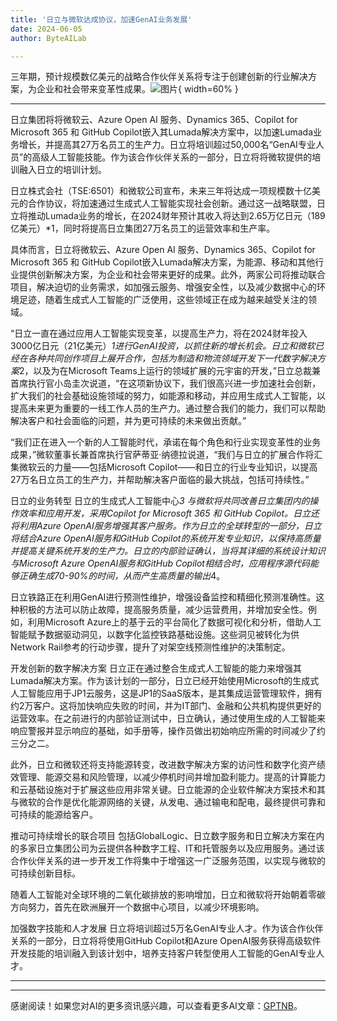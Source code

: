 ```yaml
---
title: '日立与微软达成协议，加速GenAI业务发展'
date: 2024-06-05
author: ByteAILab

---
```


三年期，预计规模数亿美元的战略合作伙伴关系将专注于创建创新的行业解决方案，为企业和社会带来变革性成果。![图片](https://ai-techpark.com/wp-content/uploads/2024/06/Hitachi-960x540.jpg){ width=60% }

---
日立集团将将微软云、Azure Open AI 服务、Dynamics 365、Copilot for Microsoft 365 和 GitHub Copilot嵌入其Lumada解决方案中，以加速Lumada业务增长，并提高其27万名员工的生产力。日立将培训超过50,000名“GenAI专业人员”的高级人工智能技能。作为该合作伙伴关系的一部分，日立将将微软提供的培训融入日立的培训计划。

日立株式会社（TSE:6501）和微软公司宣布，未来三年将达成一项规模数十亿美元的合作协议，将加速通过生成式人工智能实现社会创新。通过这一战略联盟，日立将推动Lumada业务的增长，在2024财年预计其收入将达到2.65万亿日元（189亿美元）*1，同时将提高日立集团27万名员工的运营效率和生产率。

具体而言，日立将微软云、Azure Open AI 服务、Dynamics 365、Copilot for Microsoft 365 和 GitHub Copilot嵌入Lumada解决方案，为能源、移动和其他行业提供创新解决方案，为企业和社会带来更好的成果。此外，两家公司将推动联合项目，解决迫切的业务需求，如加强云服务、增强安全性，以及减少数据中心的环境足迹，随着生成式人工智能的广泛使用，这些领域正在成为越来越受关注的领域。

“日立一直在通过应用人工智能实现变革，以提高生产力，将在2024财年投入3000亿日元（21亿美元）*1进行GenAI投资，以抓住新的增长机会。日立和微软已经在各种共同创作项目上展开合作，包括为制造和物流领域开发下一代数字解决方案*2，以及为在Microsoft Teams上运行的领域扩展的元宇宙的开发，”日立总裁兼首席执行官小岛圭次说道，“在这项新协议下，我们很高兴进一步加速社会创新，扩大我们的社会基础设施领域的努力，如能源和移动，并应用生成式人工智能，以提高未来更为重要的一线工作人员的生产力。通过整合我们的能力，我们可以帮助解决客户和社会面临的问题，并为更可持续的未来做出贡献。”

“我们正在进入一个新的人工智能时代，承诺在每个角色和行业实现变革性的业务成果，”微软董事长兼首席执行官萨蒂亚·纳德拉说道，“我们与日立的扩展合作将汇集微软云的力量——包括Microsoft Copilot——和日立的行业专业知识，以提高27万名日立员工的生产力，并帮助解决客户面临的最大挑战，包括可持续性。”

日立的业务转型
日立的生成式人工智能中心*3 与微软将共同改善日立集团内的操作效率和应用开发，采用Copilot for Microsoft 365 和 GitHub Copilot。日立还将利用Azure OpenAI服务增强其客户服务。作为日立的全球转型的一部分，日立将结合Azure OpenAI服务和GitHub Copilot的系统开发专业知识，以保持高质量并提高关键系统开发的生产力。日立的内部验证确认，当将其详细的系统设计知识与Microsoft Azure OpenAI服务和GitHub Copilot相结合时，应用程序源代码能够正确生成70-90%的时间，从而产生高质量的输出*4。

日立铁路正在利用GenAI进行预测性维护，增强设备监控和精细化预测准确性。这种积极的方法可以防止故障，提高服务质量，减少运营费用，并增加安全性。例如，利用Microsoft Azure上的基于云的平台简化了数据可视化和分析，借助人工智能赋予数据驱动洞见，以数字化监控铁路基础设施。这些洞见被转化为供Network Rail参考的行动步骤，提升了对架空线预测性维护的决策制定。

开发创新的数字解决方案
日立正在通过整合生成式人工智能的能力来增强其Lumada解决方案。作为该计划的一部分，日立已经开始使用Microsoft的生成式人工智能应用于JP1云服务，这是JP1的SaaS版本，是其集成运营管理软件，拥有约2万客户。这将加快响应失败的时间，并为IT部门、金融和公共机构提供更好的运营效率。在之前进行的内部验证测试中，日立确认，通过使用生成的人工智能来响应警报并显示响应的基础，如手册等，操作员做出初始响应所需的时间减少了约三分之二。

此外，日立和微软还将支持能源转变，改进数字解决方案的访问性和数字化资产绩效管理、能源交易和风险管理，以减少停机时间并增加盈利能力。提高的计算能力和云基础设施对于扩展这些应用非常关键。日立能源的企业软件解决方案技术和其与微软的合作是优化能源网络的关键，从发电、通过输电和配电，最终提供可靠和可持续的能源给客户。

推动可持续增长的联合项目
包括GlobalLogic、日立数字服务和日立解决方案在内的多家日立集团公司为云提供各种数字工程、IT和托管服务以及应用服务。通过该合作伙伴关系的进一步开发工作将集中于增强这一广泛服务范围，以实现与微软的可持续创新目标。

随着人工智能对全球环境的二氧化碳排放的影响增加，日立和微软将开始朝着零碳方向努力，首先在欧洲展开一个数据中心项目，以减少环境影响。

加强数字技能和人才发展
日立将培训超过5万名GenAI专业人才。作为该合作伙伴关系的一部分，日立将将使用GitHub Copilot和Azure OpenAI服务获得高级软件开发技能的培训融入到该计划中，培养支持客户转型使用人工智能的GenAI专业人才。


---
---
感谢阅读！如果您对AI的更多资讯感兴趣，可以查看更多AI文章：[GPTNB](https://gptnb.com)。